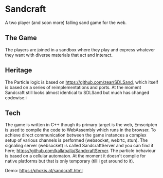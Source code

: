 # Sandcraft
A two player (and soon more) falling sand game for the web. 

## The Game
The players are joined in a sandbox where they play and express whatever they want with diverse materials that act and interact.

## Heritage
The Particle logic is based on https://github.com/zear/SDLSand, which itself is based on a series of reimplementations and ports. At the moment Sandcraft still looks almost identical to SDLSand but much has changed codewise.i

## Tech
The game is written in C++ though its primary target is the web, Emscripten is used to compile the code to WebAssembly which runs in the browser. To achieve direct communication between the game instances a complex setup of various channels is performed (websocket, webrtc, stun). The signaling server (websocket) is called SandcraftServer and you can find it here; https://github.com/kallaballa/SandcraftServer. The particle behaviour is based on a cellular automaton. At the moment it doesn't compile for native platforms but that is only temporary (till i get around to it). 


Demo: https://phokis.at/sandcraft.html
